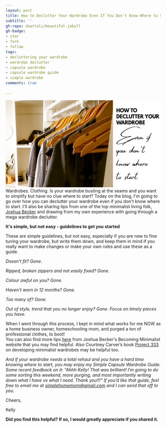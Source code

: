 ```yaml
---
layout: post
title: How to Declutter Your Wardrobe Even If You Don't Know Where to Start
subtitle: ''
gh-repo: daattali/beautiful-jekyll
gh-badge:
- star
- fork
- follow
tags:
- decluttering your wardrobe
- wardrobe declutter
- capsule wardrobe
- capsule wardrobe guide
- simple wardrobe
comments: true

---
```

![](/uploads/mywardrobe.png)  
Wardrobes. Clothing. Is your wardrobe busting at the seams and you want to simplify but have no clue where to start? Today on the blog, I'm going to go over how you can declutter your wardrobe even if you don't know where to start. I'll also be sharing tips from one of the top minimalist living folk, [Joshua Becker](www.becomingminimalist.com) and drawing from my own experience with going through a mega wardrobe declutter.

  
**It's simple, but not easy - guidelines to get you started**

These are simple guidelines, but not easy, especially if you are new to fine tuning your wardrobe, but write them down, and keep them in mind if you really want to make changes or make your own rules and use these as a guide. 

_Doesn't fit? Gone._ 

_Ripped, broken zippers and not easily fixed? Gone._

_Colour awful on you? Gone._ 

_Haven't worn in 12 months? Gone._

_Too many of? Gone._

_Out of style, trend that you no longer enjoy? Gone. Focus on timely pieces you have._

  
When I went through this process, I kept in mind what works for me NOW as a home business owner, homeschooling mom, and purged a ton of professional clothes, to boot!  
You can also find more tips [here](https://www.becomingminimalist.com/thin-closet/) from Joshua Becker's Becoming Minimalist website that you may find helpful. Also Courtney Carver’s book [Project 333](https://amzn.to/2ZdURKp) on developing minimalist wardrobes may be helpful too.

_And if your wardrobe needs a total rehaul and you have a hard time knowing where to start, you may enjoy my Simple Capsule Wardrobe Guide. Some recent feedback on it: “Ahhh Kelly! That was brilliant! I’m going to do some sorting this weekend, more purging, and most importantly writing down what I have vs what I need. Thank you!!!” If you’d like that guide, feel free to email me at simplehomemom@gmail.com and I can send that off to you._

  
Cheers,

Kelly

  
**Did you find this helpful? If so, I would greatly appreciate if you shared it.**